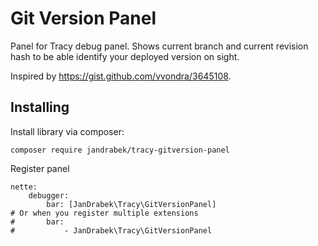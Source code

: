Git Version Panel
======================

Panel for Tracy debug panel.
Shows current branch and current revision hash to be able identify your deployed version on sight.

Inspired by https://gist.github.com/vvondra/3645108.

Installing
----------

Install library via composer:

```
composer require jandrabek/tracy-gitversion-panel
```

Register panel

```
nette:
    debugger:
        bar: [JanDrabek\Tracy\GitVersionPanel]
# Or when you register multiple extensions
#       bar:
#           - JanDrabek\Tracy\GitVersionPanel
```
